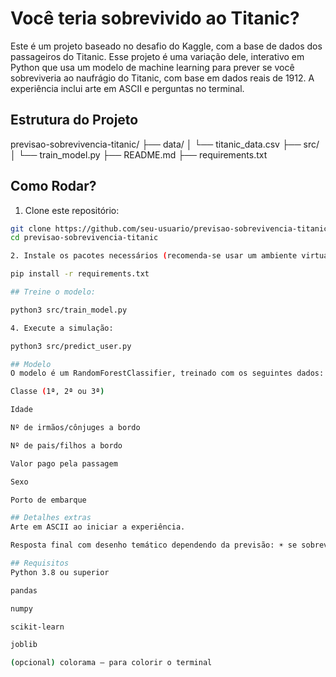 # Você teria sobrevivido ao Titanic?  

Este é um projeto baseado no desafio do Kaggle, com a base de dados dos passageiros do Titanic. Esse projeto é uma variação dele, interativo em Python que usa um modelo de machine learning para prever se você sobreviveria ao naufrágio do Titanic, com base em dados reais de 1912. A experiência inclui arte em ASCII e perguntas no terminal.

## Estrutura do Projeto

previsao-sobrevivencia-titanic/
├── data/
│   └── titanic_data.csv
├── src/
│   └── train_model.py
├── README.md
├── requirements.txt

## Como Rodar?

1. Clone este repositório:
```bash
git clone https://github.com/seu-usuario/previsao-sobrevivencia-titanic.git
cd previsao-sobrevivencia-titanic

2. Instale os pacotes necessários (recomenda-se usar um ambiente virtual):

pip install -r requirements.txt

## Treine o modelo:

python3 src/train_model.py

4. Execute a simulação:

python3 src/predict_user.py

## Modelo
O modelo é um RandomForestClassifier, treinado com os seguintes dados:

Classe (1ª, 2ª ou 3ª)

Idade

Nº de irmãos/cônjuges a bordo

Nº de pais/filhos a bordo

Valor pago pela passagem

Sexo

Porto de embarque

## Detalhes extras
Arte em ASCII ao iniciar a experiência.

Resposta final com desenho temático dependendo da previsão: ☀️ se sobreviveu, ☠️ se não.

## Requisitos
Python 3.8 ou superior

pandas

numpy

scikit-learn

joblib

(opcional) colorama – para colorir o terminal
